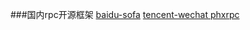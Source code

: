 ###国内rpc开源框架
[baidu-sofa](https://github.com/baidu/sofa-pbrpc)
[tencent-wechat phxrpc](https://github.com/tencent-wechat/phxrpc)

